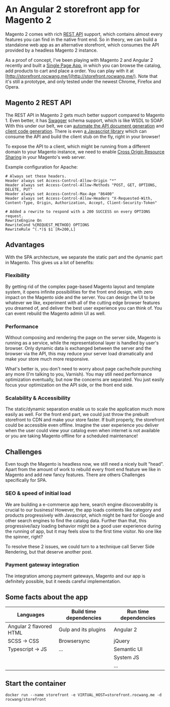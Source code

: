 # An Angular 2 storefront app for Magento 2

Magento 2 comes with rich [REST API](http://devdocs.magento.com/guides/v2.0/get-started/bk-get-started-api.html)
support, which contains almost every features you can find in the native front end. So in theory, we can build
a standalone web app as an alternative storefront, which consumes the API provided by a headless Magento 2 instance.

As a proof of concept, I've been playing with Magento 2 and Angular 2 recently and built a
[Single Page App](https://en.wikipedia.org/wiki/Single-page_application), in which you can browse the catalog,
add products to cart and place a order. You can play with it at [http://storefront.rocwang.me/](http://storefront.rocwang.me/).
Note that it's still a prototype, and only tested under the newest Chrome, Firefox and Opera.

## Magento 2 REST API

The REST API in Magento 2 gets much better support compared to Magento 1. Even better, it has [Swagger](http://swagger.io/) schema support,
which is like WSDL to SOAP. With this under our belt, we can [automate the API document generation](http://devdocs.magento.com/swagger/index.html)
and [client code generation](https://github.com/swagger-api/swagger-codegen).
There is even [a Javascript library](https://github.com/swagger-api/swagger-js)
which can consume the API and build the client stub on the fly, right in your browser!

To expose the API to a client, which might be running from a different domain to your Magento instance, we need to enable
[Cross Origin Resource Sharing](https://developer.mozilla.org/en-US/docs/Web/HTTP/Access_control_CORS) in your Magento's web server.

Example configuration for Apache:

    # Always set these headers.
    Header always set Access-Control-Allow-Origin "*"
    Header always set Access-Control-Allow-Methods "POST, GET, OPTIONS, DELETE, PUT"
    Header always set Access-Control-Max-Age "86400"
    Header always set Access-Control-Allow-Headers "X-Requested-With, Content-Type, Origin, Authorization, Accept, Client-Security-Token"

    # Added a rewrite to respond with a 200 SUCCESS on every OPTIONS request.
    RewriteEngine On
    RewriteCond %{REQUEST_METHOD} OPTIONS
    RewriteRule ^(.*)$ $1 [R=200,L]

## Advantages

With the SPA architecture, we separate the static part and the dynamic part in Magento. This gives us a lot of benefits:

### Flexibility

By getting rid of the complex page-based Magento layout and template system, it opens infinite possibilities for the front end design,
with zero impact on the Magento side and the server. You can design the UI to be whatever we like, experiment with all of
the cutting edge browser features you dreamed of, and deliver the best user experience you can think of. You can event
rebuild the Magento admin UI as well.

### Performance

Without composing and rendering the page on the server side, Magento is running as a service, while the
representational layer is handled by user's browser. Only dynamic data is
exchanged between the server and the browser via the API, this may reduce your server load dramatically and make your
store much more responsive.

What's better is, you don't need to worry about page cache/hole punching any more (I'm talking to you, Varnish). You
may still need performance optimization eventually, but now the concerns are separated.
You just easily focus your optimization on the API side, or the front end side.

### Scalability & Accessibility

The static/dynamic separation enable us to scale the application much more easily as well. For the front end part, we
could just throw the prebuilt storefront to CDN and make your store faster. If built properly, the storefront could be
accessible even offline. Imagine the user experience you deliver when the user could view your catalog even when
internet is not available or you are taking Magento offline for a scheduled maintenance!

## Challenges

Even tough the Magento is headless now, we still need a nicely built "head". Apart from the amount of work to rebuild
every front end feature we like in Magento and add new fancy features. There are others Challenges specifically for SPA.

### SEO & speed of initial load

We are building a e-commerce app here, search engine discoverability is crucial to our business!
However, the app loads contents like category and products progressively with Javascript, which might be hard for
Google and other search engines to find the catalog data. Further than that, this progressive/lazy loading behavior might be a good
user experience during the running of app, but it may feels slow to the first time visitor. No one like the spinner,
right?

To resolve these 2 issues, we could turn to a technique call Server Side Rendering, but that deserve another post.

### Payment gateway integration

The integration among payment gateways, Magento and our app is definitely possible, but it needs careful implementation.

## Some facts about the app

| Languages               | Build time dependencies | Run time dependencies |
| ----------------------- | ----------------------- | --------------------- |
| Angular 2 flavored HTML | Gulp and its plugins    | Angular 2             |
| SCSS -> CSS             | Browsersync             | jQuery                |
| Typescript -> JS        | ...                     | Semantic UI           |
|                         |                         | System JS             |
|                         |                         | ...                   |

## Start the container

    docker run --name storefront -e VIRTUAL_HOST=storefront.rocwang.me -d rocwang/storefront
